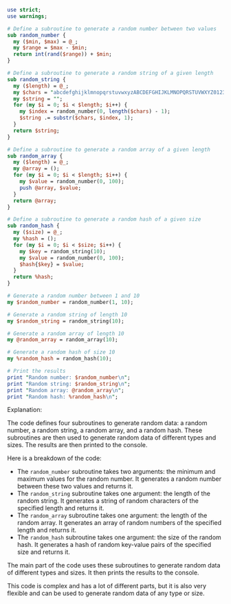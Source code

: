 ```perl
use strict;
use warnings;

# Define a subroutine to generate a random number between two values
sub random_number {
  my ($min, $max) = @_;
  my $range = $max - $min;
  return int(rand($range)) + $min;
}

# Define a subroutine to generate a random string of a given length
sub random_string {
  my ($length) = @_;
  my $chars = "abcdefghijklmnopqrstuvwxyzABCDEFGHIJKLMNOPQRSTUVWXYZ0123456789";
  my $string = "";
  for (my $i = 0; $i < $length; $i++) {
    my $index = random_number(0, length($chars) - 1);
    $string .= substr($chars, $index, 1);
  }
  return $string;
}

# Define a subroutine to generate a random array of a given length
sub random_array {
  my ($length) = @_;
  my @array = ();
  for (my $i = 0; $i < $length; $i++) {
    my $value = random_number(0, 100);
    push @array, $value;
  }
  return @array;
}

# Define a subroutine to generate a random hash of a given size
sub random_hash {
  my ($size) = @_;
  my %hash = ();
  for (my $i = 0; $i < $size; $i++) {
    my $key = random_string(10);
    my $value = random_number(0, 100);
    $hash{$key} = $value;
  }
  return %hash;
}

# Generate a random number between 1 and 10
my $random_number = random_number(1, 10);

# Generate a random string of length 10
my $random_string = random_string(10);

# Generate a random array of length 10
my @random_array = random_array(10);

# Generate a random hash of size 10
my %random_hash = random_hash(10);

# Print the results
print "Random number: $random_number\n";
print "Random string: $random_string\n";
print "Random array: @random_array\n";
print "Random hash: %random_hash\n";
```

Explanation:

The code defines four subroutines to generate random data: a random number, a random string, a random array, and a random hash. These subroutines are then used to generate random data of different types and sizes. The results are then printed to the console.

Here is a breakdown of the code:

* The `random_number` subroutine takes two arguments: the minimum and maximum values for the random number. It generates a random number between these two values and returns it.
* The `random_string` subroutine takes one argument: the length of the random string. It generates a string of random characters of the specified length and returns it.
* The `random_array` subroutine takes one argument: the length of the random array. It generates an array of random numbers of the specified length and returns it.
* The `random_hash` subroutine takes one argument: the size of the random hash. It generates a hash of random key-value pairs of the specified size and returns it.

The main part of the code uses these subroutines to generate random data of different types and sizes. It then prints the results to the console.

This code is complex and has a lot of different parts, but it is also very flexible and can be used to generate random data of any type or size.